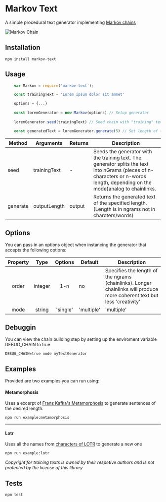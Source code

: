 Markov Text
=========

A simple procedural text generator implementing [Markov chains](http://setosa.io/ev/markov-chains/)

![Markov Chain](https://media.giphy.com/media/gH6I5QWnIZjy0/giphy.gif)

## Installation

    npm install markov-text


## Usage
```js
    var Markov = require('markov-text');

    const trainingText = 'Lorem ipsum dolor sit ammet'

    options = {...}
    
    const loremGenerator = new Markov(options) // Setup generator
    
    loremGenerator.seed(trainingText) // Seed chain with "training" text

    const generatedText = loremGenerator.generate(5) // Set length of the generated output.
```

| Method    | Arguments             | Returns        | Description                                                                                                                                                                   |
|-----------|-----------------------|----------------|-------------------------------------------------------------------------------------------------------------------------------------------------------------------------------|
|  seed     | trainingText<String>  |        -       |  Seeds the generator with the training text. The generator splits the text into nGrams (pieces of n-characters or n-words length, depending on the mode)analog to chainlinks. |
|  generate | outputLength<Integer> | output<String> | Returns the generated text of the specified length. (Length is in ngrams not in charcters/words)                                                                              |

## Options

You can pass in an options object when instancing the generator that accepts the following options:

| Property |   Type  |         Options        | Default    | Description                                                                                                                                                                      |
|:--------:|:-------:|:----------------------:|------------|----------------------------------------------------------------------------------------------------------------------------------------------------------------------------------|
|   order  | integer |           1-n          |     no     | Specifies the length of the ngrams (chainlinks). Longer chainlinks will produce more coherent text but less 'creativity'                                                         |
|   mode   |  string | 'single' | 'multiple'  | 'multiple' |  Single mode will generate single words and will use training text as single independent words. Multiple mode will generate sentences and will use training text as word blocks. |

## Debuggin

You can view the chain building step by setting up the enviroment variable DEBUG_CHAIN to true

    DEBUG_CHAIN=true node myTextGenerator

## Examples

Provided are two examples you can run using:

#### Metamorphosis

  Uses a excerpt of [Franz Kafka's Metamorphosis](http://www.gutenberg.org/ebooks/5200)  to generate sentences of the desired length.

    npm run example:metamorphosis


---

#### Lotr

  Uses all the names from [characters of LOTR](https://en.wikipedia.org/wiki/List_of_Middle-earth_characters) to generate a new one

    npm run example:lotr


  _Copyright for training texts is owned by their respetive authors and is not protected by the license of this library_

## Tests

    npm test
